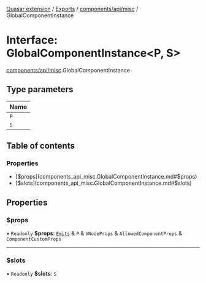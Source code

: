 [Quasar extension](../index.md) / [Exports](../modules.md) / [components/api/misc](../modules/components_api_misc.md) / GlobalComponentInstance

# Interface: GlobalComponentInstance<P, S\>

[components/api/misc](../modules/components_api_misc.md).GlobalComponentInstance

## Type parameters

| Name |
| :------ |
| `P` |
| `S` |

## Table of contents

### Properties

- [$props](components_api_misc.GlobalComponentInstance.md#$props)
- [$slots](components_api_misc.GlobalComponentInstance.md#$slots)

## Properties

### $props

• `Readonly` **$props**: [`Emits`](../modules/components_api_core.md#emits) & `P` & `VNodeProps` & `AllowedComponentProps` & `ComponentCustomProps`

___

### $slots

• `Readonly` **$slots**: `S`

